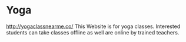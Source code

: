 # Yoga
http://yogaclassnearme.co/   This Website is for yoga classes. Interested students can take classes offline as well are online by trained teachers. 
